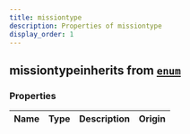 ```yaml
---
title: missiontype
description: Properties of missiontype
display_order: 1
---
```


## missiontypeinherits from [`enum`](./enum.html)

### Properties

| Name | Type | Description | Origin |
|------|------|-------------|--------|


